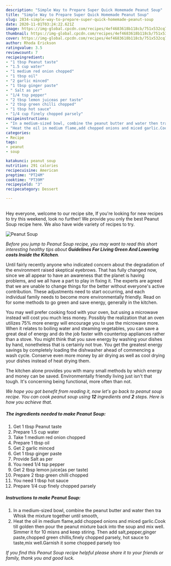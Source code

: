 ```yaml
---
description: "Simple Way to Prepare Super Quick Homemade Peanut Soup"
title: "Simple Way to Prepare Super Quick Homemade Peanut Soup"
slug: 2834-simple-way-to-prepare-super-quick-homemade-peanut-soup
date: 2020-11-01T03:24:22.621Z
image: https://img-global.cpcdn.com/recipes/4ef4683618b118cb/751x532cq70/peanut-soup-recipe-main-photo.jpg
thumbnail: https://img-global.cpcdn.com/recipes/4ef4683618b118cb/751x532cq70/peanut-soup-recipe-main-photo.jpg
cover: https://img-global.cpcdn.com/recipes/4ef4683618b118cb/751x532cq70/peanut-soup-recipe-main-photo.jpg
author: Rhoda Erickson
ratingvalue: 3.5
reviewcount: 7
recipeingredient:
- "1 tbsp Peanut taste"
- "1.5 cup water"
- "1 medium red onion chopped"
- "1 tbsp oil"
- "2 garlic minced"
- "1 tbsp ginger paste"
- " Salt as per"
- "1/4 tsp pepper"
- "2 tbsp lemon juiceas per taste"
- "2 tbsp green chilli chopped"
- "1 tbsp hot sauce"
- "1/4 cup finely chopped parsely"
recipeinstructions:
- "In a medium-sized bowl, combine the peanut butter and water then tra Whisk the mixture together until smooth,"
- "Heat the oil in medium flame,add chopped onions and miced garlic.Cook till golden then pour the peanut mixture back into the soup and mix well. Simmer it for 10 misns and keep stiring. Then add salt,pepper,ginger paste,chopped green chillis,finely chopped parsely, hot sauce to taste,mix well.Garnish it some chopped parsely too"
categories:
- Recipe
tags:
- peanut
- soup

katakunci: peanut soup 
nutrition: 291 calories
recipecuisine: American
preptime: "PT24M"
cooktime: "PT39M"
recipeyield: "3"
recipecategory: Dessert

---
```

<br>
Hey everyone, welcome to our recipe site, If you're looking for new recipes to try this weekend, look no further! We provide you only the best Peanut Soup recipe here. We also have wide variety of recipes to try.
<br>


![Peanut Soup](https://img-global.cpcdn.com/recipes/4ef4683618b118cb/751x532cq70/peanut-soup-recipe-main-photo.jpg)

<i>Before you jump to Peanut Soup recipe, you may want to read this short interesting healthy tips about 
<strong>Guidelines For Living Green And Lowering costs Inside the Kitchen</strong>.</i>
</br>

Until fairly recently anyone who indicated concern about the degradation of the environment raised skeptical eyebrows. That has fully changed now, since we all appear to have an awareness that the planet is having problems, and we all have a part to play in fixing it. The experts are agreed that we are unable to change things for the better without everyone's active contribution. These adjustments need to start occurring, and each individual family needs to become more environmentally friendly. Read on for some methods to go green and save energy, generally in the kitchen.

You may well prefer cooking food with your oven, but using a microwave instead will cost you much less money. Possibly the realization that an oven utilizes 75% more energy will encourage you to use the microwave more. When it relates to boiling water and steaming vegetables, you can save a great deal of energy and do the job faster with countertop appliances rather than a stove. You might think that you save energy by washing your dishes by hand, nonetheless that is certainly not true. You get the greatest energy savings by completely loading the dishwasher ahead of commencing a wash cycle. Conserve even more money by air drying as well as cool drying your dishes instead of heat drying them.

The kitchen alone provides you with many small methods by which energy and money can be saved. Environmentally friendly living just isn't that tough. It's concerning being functional, more often than not.


<i>We hope you got benefit from reading it, now let's go back to peanut soup recipe. You can cook peanut soup using <strong>12</strong> ingredients and <strong>2</strong> steps. Here is how you achieve that.
</i>

##### The ingredients needed to make Peanut Soup:

1. Get 1 tbsp Peanut taste
1. Prepare 1.5 cup water
1. Take 1 medium red onion chopped
1. Prepare 1 tbsp oil
1. Get 2 garlic minced
1. Get 1 tbsp ginger paste
1. Provide  Salt as per
1. You need 1/4 tsp pepper
1. Get 2 tbsp lemon juice(as per taste)
1. Prepare 2 tbsp green chilli chopped
1. You need 1 tbsp hot sauce
1. Prepare 1/4 cup finely chopped parsely


##### Instructions to make Peanut Soup:

1. In a medium-sized bowl, combine the peanut butter and water then tra Whisk the mixture together until smooth,
1. Heat the oil in medium flame,add chopped onions and miced garlic.Cook till golden then pour the peanut mixture back into the soup and mix well. Simmer it for 10 misns and keep stiring. Then add salt,pepper,ginger paste,chopped green chillis,finely chopped parsely, hot sauce to taste,mix well.Garnish it some chopped parsely too


<i>If you find this Peanut Soup recipe helpful please share it to your friends or family, thank you and good luck.</i>
